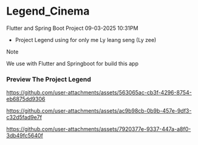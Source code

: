# Legend_Cinema
Flutter and Spring Boot Project 09-03-2025 10:31PM
* Project Legend using for only me Ly leang seng (Ly zee)
> [!NOTE]
> We use with Flutter and Springboot for build this app
### Preview The Project Legend



https://github.com/user-attachments/assets/563065ac-cb3f-4296-8754-eb6875dd9306




https://github.com/user-attachments/assets/ac9b98cb-0b9b-457e-9df3-c32d5fad9e7f


https://github.com/user-attachments/assets/7920377e-9337-447a-a8f0-3db49fc5640f

